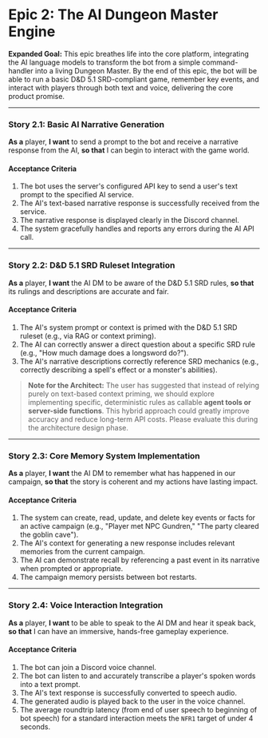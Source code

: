 # Epic 2: The AI Dungeon Master Engine

**Expanded Goal:** This epic breathes life into the core platform, integrating the AI language models to transform the bot from a simple command-handler into a living Dungeon Master. By the end of this epic, the bot will be able to run a basic D&D 5.1 SRD-compliant game, remember key events, and interact with players through both text and voice, delivering the core product promise.

---
### Story 2.1: Basic AI Narrative Generation
**As a** player, **I want** to send a prompt to the bot and receive a narrative response from the AI, **so that** I can begin to interact with the game world.
#### Acceptance Criteria
1. The bot uses the server's configured API key to send a user's text prompt to the specified AI service.
2. The AI's text-based narrative response is successfully received from the service.
3. The narrative response is displayed clearly in the Discord channel.
4. The system gracefully handles and reports any errors during the AI API call.

---
### Story 2.2: D&D 5.1 SRD Ruleset Integration
**As a** player, **I want** the AI DM to be aware of the D&D 5.1 SRD rules, **so that** its rulings and descriptions are accurate and fair.
#### Acceptance Criteria
1. The AI's system prompt or context is primed with the D&D 5.1 SRD ruleset (e.g., via RAG or context priming).
2. The AI can correctly answer a direct question about a specific SRD rule (e.g., "How much damage does a longsword do?").
3. The AI's narrative descriptions correctly reference SRD mechanics (e.g., correctly describing a spell's effect or a monster's abilities).

> **Note for the Architect:** The user has suggested that instead of relying purely on text-based context priming, we should explore implementing specific, deterministic rules as callable **agent tools or server-side functions**. This hybrid approach could greatly improve accuracy and reduce long-term API costs. Please evaluate this during the architecture design phase.

---
### Story 2.3: Core Memory System Implementation
**As a** player, **I want** the AI DM to remember what has happened in our campaign, **so that** the story is coherent and my actions have lasting impact.
#### Acceptance Criteria
1. The system can create, read, update, and delete key events or facts for an active campaign (e.g., "Player met NPC Gundren," "The party cleared the goblin cave").
2. The AI's context for generating a new response includes relevant memories from the current campaign.
3. The AI can demonstrate recall by referencing a past event in its narrative when prompted or appropriate.
4. The campaign memory persists between bot restarts.

---
### Story 2.4: Voice Interaction Integration
**As a** player, **I want** to be able to speak to the AI DM and hear it speak back, **so that** I can have an immersive, hands-free gameplay experience.
#### Acceptance Criteria
1. The bot can join a Discord voice channel.
2. The bot can listen to and accurately transcribe a player's spoken words into a text prompt.
3. The AI's text response is successfully converted to speech audio.
4. The generated audio is played back to the user in the voice channel.
5. The average roundtrip latency (from end of user speech to beginning of bot speech) for a standard interaction meets the `NFR1` target of under 4 seconds.
